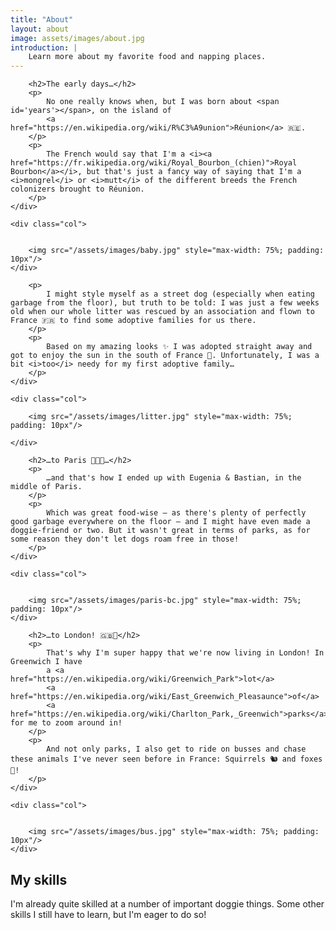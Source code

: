 ```yaml
---
title: "About"
layout: about
image: assets/images/about.jpg
introduction: |
    Learn more about my favorite food and napping places.
---
```


<link rel="stylesheet" href="/assets/css/custom.css">
<div class="container">
    <div class="col">

        <h2>The early days…</h2>
        <p>
            No one really knows when, but I was born about <span id='years'></span>, on the island of 
            <a href="https://en.wikipedia.org/wiki/R%C3%A9union">Réunion</a> 🇷🇪. 
        </p>
        <p>
            The French would say that I'm a <i><a href="https://fr.wikipedia.org/wiki/Royal_Bourbon_(chien)">Royal Bourbon</a></i>, but that's just a fancy way of saying that I'm a <i>mongrel</i> or <i>mutt</i> of the different breeds the French colonizers brought to Réunion.
        </p>
    </div>

    <div class="col">
        

        <img src="/assets/images/baby.jpg" style="max-width: 75%; padding: 10px"/>        
    </div>
</div>


<div class="container">
    <div class="col">

        <p>
            I might style myself as a street dog (especially when eating garbage from the floor), but truth to be told: I was just a few weeks old when our whole litter was rescued by an association and flown to France 🇫🇷 to find some adoptive families for us there.
        </p>
        <p>
            Based on my amazing looks ✨ I was adopted straight away and got to enjoy the sun in the south of France 🌅. Unfortunately, I was a bit <i>too</i> needy for my first adoptive family…
        </p>
    </div>

    <div class="col">
    
        <img src="/assets/images/litter.jpg" style="max-width: 75%; padding: 10px"/>
        
    </div>
</div>

<link rel="stylesheet" href="/assets/css/custom.css">
<div class="container">
    <div class="col">

        <h2>…to Paris 🧑‍🎨🥖…</h2>
        <p>
            …and that's how I ended up with Eugenia & Bastian, in the middle of Paris.
        </p>
        <p>
            Which was great food-wise – as there's plenty of perfectly good garbage everywhere on the floor – and I might have even made a doggie-friend or two. But it wasn't great in terms of parks, as for some reason they don't let dogs roam free in those!
        </p>
    </div>

    <div class="col">
        

        <img src="/assets/images/paris-bc.jpg" style="max-width: 75%; padding: 10px"/>        
    </div>
</div>


<link rel="stylesheet" href="/assets/css/custom.css">
<div class="container">
    <div class="col">

        <h2>…to London! 🇬🇧💂</h2>
        <p>
            That's why I'm super happy that we're now living in London! In Greenwich I have 
            a <a href="https://en.wikipedia.org/wiki/Greenwich_Park">lot</a> 
            <a href="https://en.wikipedia.org/wiki/East_Greenwich_Pleasaunce">of</a> 
            <a href="https://en.wikipedia.org/wiki/Charlton_Park,_Greenwich">parks</a> for me to zoom around in!
        </p>
        <p>
            And not only parks, I also get to ride on busses and chase these animals I've never seen before in France: Squirrels 🐿️ and foxes 🦊!
        </p>
    </div>

    <div class="col">
        

        <img src="/assets/images/bus.jpg" style="max-width: 75%; padding: 10px"/>        
    </div>
</div>

<h2>My skills</h2>

I'm already quite skilled at a number of important doggie things. Some other skills I still have to learn, but I'm eager to do so!

<div class="bar front expert" data-skill="Sleeping 💤"></div>
<div class="bar front expert" data-skill="Eating 🍽️🗑️"></div>
<div class="bar front expert" data-skill="Cuddling 🥰"></div>
<div class="bar back advanced" data-skill="Chasing balls 🎾"></div>
<div class="bar basic" data-skill="Retrieving balls 🔮"></div>
<div class="bar front expert" data-skill="Travel 🚗"></div>
<div class="bar back advanced" data-skill="Travel 🚌 🚂"></div>
<div class="bar back intermediate" data-skill="Languages 🇬🇧 🇫🇷 🇪🇸 🇩🇪"></div>    
<div class="bar learning" data-skill="Being brave 😱"></div>
<div class="bar learning" data-skill="CSS 💻"></div>
